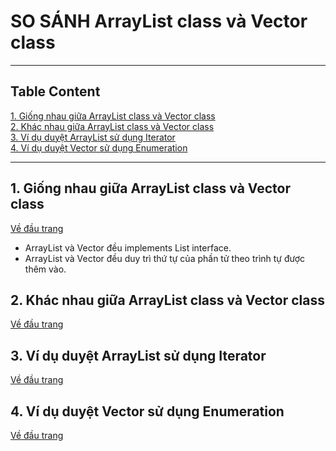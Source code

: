 # SO SÁNH ArrayList class và Vector class
___
## Table Content <a id="0"></a>

[1. Giống nhau giữa ArrayList class và Vector class](#1)<br/>
[2. Khác nhau giữa ArrayList class và Vector class](#2)<br/>
[3. Ví dụ duyệt ArrayList sử dụng Iterator](#3)<br/>
[4. Ví dụ duyệt Vector sử dụng Enumeration](#4)
___

## 1. Giống nhau giữa ArrayList class và Vector class <a id="1"></a>
[Về đầu trang](#0)
* ArrayList và Vector đều implements List interface.
* ArrayList và Vector đều duy trì thứ tự của phần tử theo trình tự được thêm vào.
## 2. Khác nhau giữa ArrayList class và Vector class <a id="2"></a>
[Về đầu trang](#0)

## 3. Ví dụ duyệt ArrayList sử dụng Iterator <a id="3"></a>
[Về đầu trang](#0)

## 4. Ví dụ duyệt Vector sử dụng Enumeration <a id="4"></a>
[Về đầu trang](#0)
